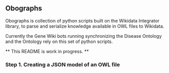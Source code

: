  ## Obographs
 
 Obographs is collection of python scripts built on the Wikidata Integrator library, to parse and serialize knowledge available in OWL files to Wikidata. 
 
 Currently the Gene Wiki bots running synchronizing the Disease Ontology and the Ontology rely on this set of python scripts. 
 
 ** This README is work in progress. **
 
 ### Step 1. Creating a JSON model of an OWL file
